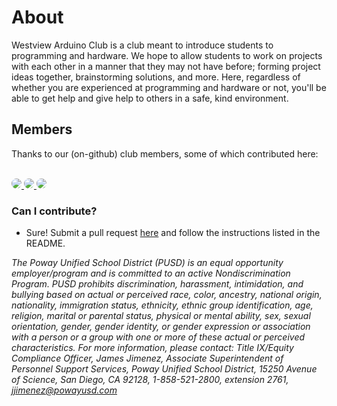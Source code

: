 # About

Westview Arduino Club is a club meant to introduce students to programming and hardware.
We hope to allow students to work on projects with each other in a manner that they 
may not have before; forming project ideas together, brainstorming solutions, and more.
Here, regardless of whether you are experienced at programming and hardware or not, 
you'll be able to get help and give help to others in a safe, kind environment. 

## Members
Thanks to our (on-github) club members, some of which contributed here:

<br>

<div style="display:inline">
  <a href="https://github.com/seanboe">
    <img src="https://avatars.githubusercontent.com/u/73302811?s=70&v=4" style="border-radius: 50px">
  </a>

  <a href="https://github.com/Shad0wSeven">
    <img src="https://avatars.githubusercontent.com/u/19739712?s=70&v=4" style="border-radius: 50px">
  </a>
  <a href="https://github.com/Capt-MD-11">
    <img src="https://avatars.githubusercontent.com/u/86084719?s=70&v=4" style="border-radius: 50px">
  </a>
  <!-- For some reason, this image is too large... probably because Ryland is using the default profile image.  -->
  <!-- <a href="https://github.com/Ryland24">
    <img src="https://avatars.githubusercontent.com/u/85516657?s=96&v=4" style="border-radius: 50px">
  </a> -->
</div>

### Can I contribute?

- Sure! Submit a pull request [here](https://github.com/WVarduinoclub/tutorials/) and follow the instructions listed in the README. 

*The Poway Unified School District (PUSD) is an equal opportunity employer/program and is committed to an active Nondiscrimination Program. PUSD prohibits discrimination, harassment, intimidation, and bullying based on actual or perceived race, color, ancestry, national origin, nationality, immigration status, ethnicity, ethnic group identification, age, religion, marital or parental status, physical or mental ability, sex, sexual orientation, gender, gender identity, or gender expression or association with a person or a group with one or more of these actual or perceived characteristics. For more information, please contact: Title IX/Equity Compliance Officer, James Jimenez, Associate Superintendent of Personnel Support Services, Poway Unified School District, 15250 Avenue of Science, San Diego, CA 92128, 1-858-521-2800, extension 2761, jjimenez@powayusd.com*